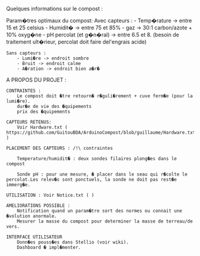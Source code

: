 Quelques informations sur le compost :

Param�tres optimaux du compost:
	Avec capteurs :
		- Temp�rature -> entre 15 et 25 celsius
		- Humidit� -> entre 75 et 85%
		- gaz -> 30:1 carbon/azote + 10% oxyg�ne
		- pH percolat (et g�n�ral) -> entre 6.5 et 8. (besoin de traitement ult�rieur, percolat doit faire del'engrais acide)

	Sans capteurs :
		- Lumi�re -> endroit sombre
		- Bruit -> endroit calme
		- A�ration -> endroit bien a�r�

A PROPOS DU PROJET :

	CONTRAINTES : 
		Le compost doit �tre retourn� r�guli�rement + cuve ferm�e (pour la lumi�re).
		dur�e de vie des �quipements
		prix des �quipements

	CAPTEURS RETENUS:
		Voir Hardware.txt ( https://github.com/GuitouBDA/ArduinoCompost/blob/guillaume/Hardware.txt )

	PLACEMENT DES CAPTEURS : /!\ contraintes
    
		Temperature/humidit� : deux sondes filaires plong�es dans le compost

		Sonde pH : pour une mesure, � placer dans le seau qui r�colte le percolat.Les relev�s sont ponctuels, la sonde ne doit pas rest�e immerg�e.

	UTILISATION : Voir Notice.txt ( ) 

	AMELIORATIONS POSSIBLE : 
		Notification quand un param�tre sort des normes ou connait une �volution anormale.
		Mesurer la masse du compost pour determiner la masse de terreau/de vers.

	INTERFACE UTILISATEUR
		Donn�es pouss�es dans Stellio (voir wiki).
		Dashboard � impl�menter.
